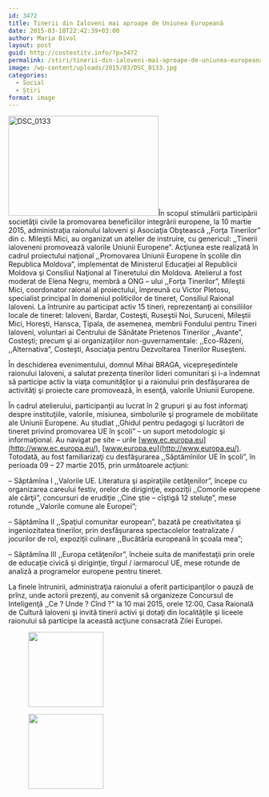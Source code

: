 ```yaml
---
id: 3472
title: Tinerii din Ialoveni mai aproape de Uniunea Europeană
date: 2015-03-10T22:42:39+03:00
author: Maria Bivol
layout: post
guid: http://costestitv.info/?p=3472
permalink: /stiri/tinerii-din-ialoveni-mai-aproape-de-uniunea-europeana/
image: /wp-content/uploads/2015/03/DSC_0133.jpg
categories:
  - Social
  - Știri
format: image
---
```

[<img class="alignleft size-medium wp-image-3473" src="http://costestitv.info/wp-content/uploads/2015/03/DSC_0133-300x200.jpg" alt="DSC_0133" width="300" height="200" srcset="http://costestitv.ddev.local/wp-content/uploads/2015/03/DSC_0133-300x200.jpg 300w, http://costestitv.ddev.local/wp-content/uploads/2015/03/DSC_0133.jpg 1024w, http://costestitv.ddev.local/wp-content/uploads/2015/03/DSC_0133-90x60.jpg 90w, http://costestitv.ddev.local/wp-content/uploads/2015/03/DSC_0133-180x120.jpg 180w, http://costestitv.ddev.local/wp-content/uploads/2015/03/DSC_0133-95x64.jpg 95w" sizes="(max-width: 300px) 100vw, 300px" />](http://costestitv.info/wp-content/uploads/2015/03/DSC_0133.jpg)În scopul stimulării participării societăţii civile la promovarea beneficiilor integrării europene, la 10 martie 2015, administraţia raionului Ialoveni şi Asociaţia Obştească ,,Forţa Tinerilor” din c. Mileştii Mici, au organizat un atelier de instruire, cu genericul: ,,Tinerii ialoveneni promovează valorile Uniunii Europene”. Acţiunea este realizată în cadrul proiectului naţional ,,Promovarea Uniunii Europene în şcolile din Republica Moldova”, implementat de Ministerul Educaţiei al Republicii Moldova şi Consiliul Naţional al Tineretului din Moldova. Atelierul a fost moderat de Elena Negru, membră a ONG &#8211; ului ,,Forţa Tinerilor”, Mileştii Mici, coordonator raional al proiectului, împreună cu Victor Pletosu, specialist principal în domeniul politicilor de tineret, Consiliul Raional Ialoveni. La întrunire au participat activ 15 tineri, reprezentanţi ai consiliilor locale de tineret: Ialoveni, Bardar, Costeşti, Ruseştii Noi, Suruceni, Mileştii Mici, Horeşti, Hansca, Ţipala, de asemenea, membrii Fondului pentru Tineri Ialoveni, voluntari ai Centrului de Sănătate Prietenos Tinerilor ,,Avante”, Costeşti; precum şi ai organizaţiilor non-guvernamentale: ,,Eco-Răzeni, ,,Alternativa”, Costeşti, Asociaţia pentru Dezvoltarea Tinerilor Ruseşteni.

În deschiderea evenimentului, domnul Mihai BRAGA, vicepreşedintele raionului Ialoveni, a salutat prezenţa tinerilor lideri comunitari şi i-a îndemnat să participe activ la viaţa comunităţilor şi a raionului prin desfăşurarea de activităţi şi proiecte care promovează, în esenţă, valorile Uniunii Europene.

În cadrul atelierului, participanţii au lucrat în 2 grupuri şi au fost informaţi despre instituţiile, valorile, misiunea, simbolurile şi programele de mobilitate ale Uniunii Europene. Au studiat ,,Ghidul pentru pedagogi şi lucrători de tineret privind promovarea UE în şcoli” – un suport metodologic şi informaţional. Au navigat pe site – urile [www.ec.europa.eu](http://www.ec.europa.eu/), [www.europa.eu](http://www.europa.eu/). Totodată, au fost familiarizaţi cu desfăşurarea ,,Săptămînilor UE în şcoli”, în perioada 09 – 27 martie 2015, prin următoarele acţiuni:

&#8211; Săptămîna I ,,Valorile UE. Literatura şi aspiraţiile cetăţenilor”, începe cu organizarea careului festiv, orelor de diriginţie, expoziţii ,,Comorile europene ale cărţii”, concursuri de erudiţie ,,Cine ştie – cîştigă 12 steluţe”, mese rotunde ,,Valorile comune ale Europei”;

&#8211; Săptămîna II ,,Spaţiul comunitar european”, bazată pe creativitatea şi ingeniozitatea tinerilor, prin desfăşurarea spectacolelor teatralizate / jocurilor de rol, expoziţii culinare ,,Bucătăria europeană în şcoala mea”;

&#8211; Săptămîna III ,,Europa cetăţenilor”, încheie suita de manifestaţii prin orele de educaţie civică şi diriginţie, tîrgul / iarmarocul UE, mese rotunde de analiză a programelor europene pentru tineret.

La finele întrunirii, administraţia raionului a oferit participanţilor o pauză de prînz, unde actorii prezenţi, au convenit să organizeze Concursul de Inteligenţă ,,Ce ? Unde ? Cînd ?” la 10 mai 2015, orele 12:00, Casa Raională de Cultură Ialoveni şi invită tinerii activi şi dotaţi din localităţile şi liceele raionului să participe la această acţiune consacrată Zilei Europei.

<div id='gallery-26' class='gallery galleryid-3472 gallery-columns-3 gallery-size-thumbnail'>
  <figure class='gallery-item'> 
  
  <div class='gallery-icon landscape'>
    <a href='http://costestitv.ddev.local/stiri/tinerii-din-ialoveni-mai-aproape-de-uniunea-europeana/attachment/dsc_0122-2/'><img width="150" height="150" src="http://costestitv.ddev.local/wp-content/uploads/2015/03/DSC_0122-150x150.jpg" class="attachment-thumbnail size-thumbnail" alt="" /></a>
  </div></figure><figure class='gallery-item'> 
  
  <div class='gallery-icon landscape'>
    <a href='http://costestitv.ddev.local/stiri/tinerii-din-ialoveni-mai-aproape-de-uniunea-europeana/attachment/dsc_0137/'><img width="150" height="150" src="http://costestitv.ddev.local/wp-content/uploads/2015/03/DSC_0137-150x150.jpg" class="attachment-thumbnail size-thumbnail" alt="" /></a>
  </div></figure>
</div>